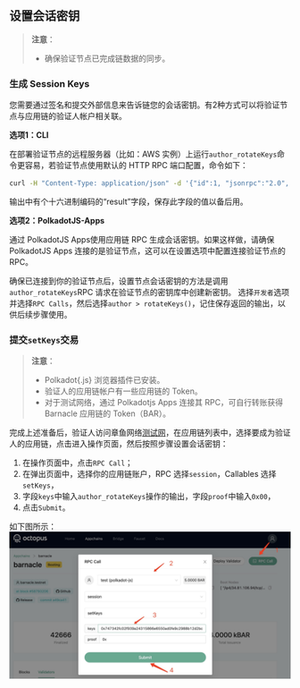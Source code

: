## 设置会话密钥

> **注意**：
>
> * 确保验证节点已完成链数据的同步。

### 生成 Session Keys
您需要通过签名和提交外部信息来告诉链您的会话密钥。有2种方式可以将验证节点与应用链的验证人帐户相关联。

**选项1：CLI**

在部署验证节点的远程服务器（比如：AWS 实例）上运行`author_rotateKeys`命令更容易，若验证节点使用默认的 HTTP RPC 端口配置，命令如下：

```bash
curl -H "Content-Type: application/json" -d '{"id":1, "jsonrpc":"2.0", "method": "author_rotateKeys", "params":[]}' http://localhost:9933
```

输出中有个十六进制编码的“result”字段，保存此字段的值以备后用。

**选项2：PolkadotJS-Apps**

通过 PolkadotJS Apps使用应用链 RPC 生成会话密钥。如果这样做，请确保 PolkadotJS Apps 连接的是验证节点，这可以在设置选项中配置连接验证节点的RPC。

确保已连接到你的验证节点后，设置节点会话密钥的方法是调用`author_rotateKeys`RPC 请求在验证节点的密钥库中创建新密钥。 选择`开发者`选项并选择`RPC Calls`，然后选择`author > rotateKeys()`，记住保存返回的输出，以供后续步骤使用。

### 提交`setKeys`交易

> **注意**：
>
> * Polkadot{.js} 浏览器插件已安装。
> * 验证人的应用链帐户有一些应用链的 Token。
> * 对于测试网络，通过 Polkadotjs Apps 连接其 RPC，可自行转账获得 Barnacle 应用链的 Token（BAR）。

完成上述准备后，验证人访问章鱼网络[测试网](https://testnet.oct.network/)，在应用链列表中，选择要成为验证人的应用链，点击进入操作页面，然后按照步骤设置会话密钥：

1. 在操作页面中，点击`RPC Call`；
2. 在弹出页面中，选择你的应用链账户，RPC 选择`session`，Callables 选择`setKeys`，
3. 字段`keys`中输入`author_rotateKeys`操作的输出，字段`proof`中输入`0x00`，
4. 点击`Submit`。

如下图所示：
![set session keys](../../maintain/validator_set_session_keys.jpg)
